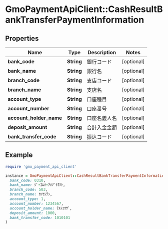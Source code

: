 # GmoPaymentApiClient::CashResultBankTransferPaymentInformation

## Properties

| Name | Type | Description | Notes |
| ---- | ---- | ----------- | ----- |
| **bank_code** | **String** | 銀行コード | [optional] |
| **bank_name** | **String** | 銀行名 | [optional] |
| **branch_code** | **String** | 支店コード | [optional] |
| **branch_name** | **String** | 支店名 | [optional] |
| **account_type** | **String** | 口座種目 | [optional] |
| **account_number** | **String** | 口座番号 | [optional] |
| **account_holder_name** | **String** | 口座名義人名 | [optional] |
| **deposit_amount** | **String** | 合計入金金額 | [optional] |
| **bank_transfer_code** | **String** | 振込コード | [optional] |

## Example

```ruby
require 'gmo_payment_api_client'

instance = GmoPaymentApiClient::CashResultBankTransferPaymentInformation.new(
  bank_code: 0310,
  bank_name: ｼﾞ-ｴﾑｵ-ｱｵｿﾞﾗﾈﾂﾄ,
  branch_code: 503,
  branch_name: ｶｿｳｼﾃﾝ,
  account_type: 1,
  account_number: 1234567,
  account_holder_name: ﾃｽﾄｺｳｻﾞ,
  deposit_amount: 1000,
  bank_transfer_code: 1010101
)
```

